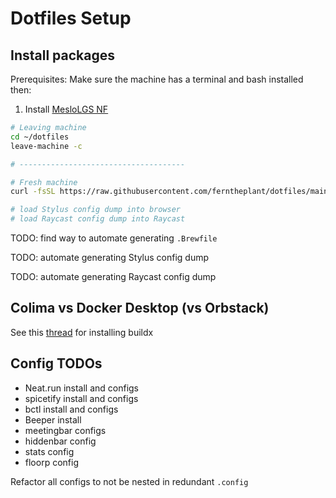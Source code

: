 # Dotfiles Setup

## Install packages

Prerequisites: Make sure the machine has a terminal and bash installed then:

1. Install [MesloLGS NF](https://github.com/romkatv/powerlevel10k/blob/master/font.md)

```bash
# Leaving machine
cd ~/dotfiles
leave-machine -c

# -------------------------------------

# Fresh machine
curl -fsSL https://raw.githubusercontent.com/ferntheplant/dotfiles/main/scripts/setup-new-machine | bash

# load Stylus config dump into browser
# load Raycast config dump into Raycast
```

TODO: find way to automate generating `.Brewfile`

TODO: automate generating Stylus config dump

TODO: automate generating Raycast config dump

## Colima vs Docker Desktop (vs Orbstack)

See this [thread](https://github.com/abiosoft/colima/discussions/273) for installing buildx

## Config TODOs

- Neat.run install and configs
- spicetify install and configs
- bctl install and configs
- Beeper install
- meetingbar configs
- hiddenbar config
- stats config
- floorp config

Refactor all configs to not be nested in redundant `.config`

